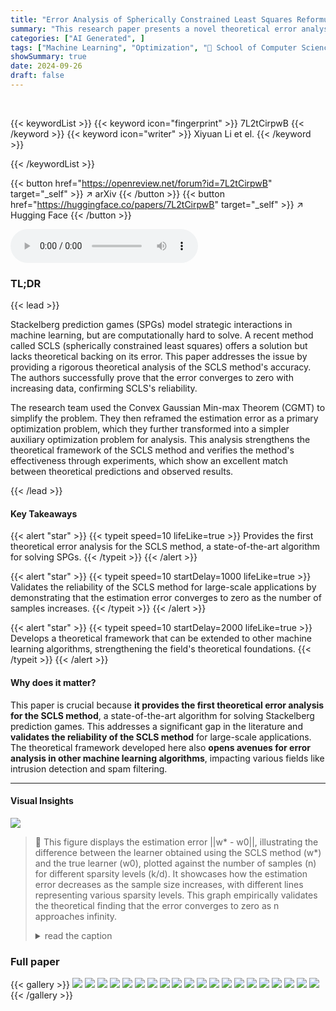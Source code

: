 ```yaml
---
title: "Error Analysis of Spherically Constrained Least Squares Reformulation in Solving the Stackelberg Prediction Game"
summary: "This research paper presents a novel theoretical error analysis for the spherically constrained least squares (SCLS) method used to solve Stackelberg prediction games (SPGs).  SPGs model strategic int..."
categories: ["AI Generated", ]
tags: ["Machine Learning", "Optimization", "🏢 School of Computer Science, Wuhan University",]
showSummary: true
date: 2024-09-26
draft: false
---
```


<br>

{{< keywordList >}}
{{< keyword icon="fingerprint" >}} 7L2tCirpwB {{< /keyword >}}
{{< keyword icon="writer" >}} Xiyuan Li et el. {{< /keyword >}}
 
{{< /keywordList >}}

{{< button href="https://openreview.net/forum?id=7L2tCirpwB" target="_self" >}}
↗ arXiv
{{< /button >}}
{{< button href="https://huggingface.co/papers/7L2tCirpwB" target="_self" >}}
↗ Hugging Face
{{< /button >}}



<audio controls>
    <source src="https://ai-paper-reviewer.com/7L2tCirpwB/podcast.wav" type="audio/wav">
    Your browser does not support the audio element.
</audio>


### TL;DR


{{< lead >}}

Stackelberg prediction games (SPGs) model strategic interactions in machine learning, but are computationally hard to solve.  A recent method called SCLS (spherically constrained least squares) offers a solution but lacks theoretical backing on its error. This paper addresses the issue by providing a rigorous theoretical analysis of the SCLS method's accuracy.  The authors successfully prove that the error converges to zero with increasing data, confirming SCLS's reliability.

The research team used the Convex Gaussian Min-max Theorem (CGMT) to simplify the problem. They then reframed the estimation error as a primary optimization problem, which they further transformed into a simpler auxiliary optimization problem for analysis.  This analysis strengthens the theoretical framework of the SCLS method and verifies the method's effectiveness through experiments, which show an excellent match between theoretical predictions and observed results.

{{< /lead >}}


#### Key Takeaways

{{< alert "star" >}}
{{< typeit speed=10 lifeLike=true >}} Provides the first theoretical error analysis for the SCLS method, a state-of-the-art algorithm for solving SPGs. {{< /typeit >}}
{{< /alert >}}

{{< alert "star" >}}
{{< typeit speed=10 startDelay=1000 lifeLike=true >}} Validates the reliability of the SCLS method for large-scale applications by demonstrating that the estimation error converges to zero as the number of samples increases. {{< /typeit >}}
{{< /alert >}}

{{< alert "star" >}}
{{< typeit speed=10 startDelay=2000 lifeLike=true >}} Develops a theoretical framework that can be extended to other machine learning algorithms, strengthening the field's theoretical foundations. {{< /typeit >}}
{{< /alert >}}

#### Why does it matter?
This paper is crucial because **it provides the first theoretical error analysis for the SCLS method**, a state-of-the-art algorithm for solving Stackelberg prediction games. This addresses a significant gap in the literature and **validates the reliability of the SCLS method** for large-scale applications.  The theoretical framework developed here also **opens avenues for error analysis in other machine learning algorithms**, impacting various fields like intrusion detection and spam filtering.

------
#### Visual Insights



![](https://ai-paper-reviewer.com/7L2tCirpwB/figures_9_1.jpg)

> 🔼 This figure displays the estimation error ||w* - w0||, illustrating the difference between the learner obtained using the SCLS method (w*) and the true learner (w0), plotted against the number of samples (n) for different sparsity levels (k/d).  It showcases how the estimation error decreases as the sample size increases, with different lines representing various sparsity levels. This graph empirically validates the theoretical finding that the error converges to zero as n approaches infinity.
> <details>
> <summary>read the caption</summary>
> Figure 1: The change of ||w* – wo|| with n for SCLS method under different Sparsity k/d.
> </details>







### Full paper

{{< gallery >}}
<img src="https://ai-paper-reviewer.com/7L2tCirpwB/1.png" class="grid-w50 md:grid-w33 xl:grid-w25" />
<img src="https://ai-paper-reviewer.com/7L2tCirpwB/2.png" class="grid-w50 md:grid-w33 xl:grid-w25" />
<img src="https://ai-paper-reviewer.com/7L2tCirpwB/3.png" class="grid-w50 md:grid-w33 xl:grid-w25" />
<img src="https://ai-paper-reviewer.com/7L2tCirpwB/4.png" class="grid-w50 md:grid-w33 xl:grid-w25" />
<img src="https://ai-paper-reviewer.com/7L2tCirpwB/5.png" class="grid-w50 md:grid-w33 xl:grid-w25" />
<img src="https://ai-paper-reviewer.com/7L2tCirpwB/6.png" class="grid-w50 md:grid-w33 xl:grid-w25" />
<img src="https://ai-paper-reviewer.com/7L2tCirpwB/7.png" class="grid-w50 md:grid-w33 xl:grid-w25" />
<img src="https://ai-paper-reviewer.com/7L2tCirpwB/8.png" class="grid-w50 md:grid-w33 xl:grid-w25" />
<img src="https://ai-paper-reviewer.com/7L2tCirpwB/9.png" class="grid-w50 md:grid-w33 xl:grid-w25" />
<img src="https://ai-paper-reviewer.com/7L2tCirpwB/10.png" class="grid-w50 md:grid-w33 xl:grid-w25" />
<img src="https://ai-paper-reviewer.com/7L2tCirpwB/11.png" class="grid-w50 md:grid-w33 xl:grid-w25" />
<img src="https://ai-paper-reviewer.com/7L2tCirpwB/12.png" class="grid-w50 md:grid-w33 xl:grid-w25" />
<img src="https://ai-paper-reviewer.com/7L2tCirpwB/13.png" class="grid-w50 md:grid-w33 xl:grid-w25" />
<img src="https://ai-paper-reviewer.com/7L2tCirpwB/14.png" class="grid-w50 md:grid-w33 xl:grid-w25" />
<img src="https://ai-paper-reviewer.com/7L2tCirpwB/15.png" class="grid-w50 md:grid-w33 xl:grid-w25" />
<img src="https://ai-paper-reviewer.com/7L2tCirpwB/16.png" class="grid-w50 md:grid-w33 xl:grid-w25" />
<img src="https://ai-paper-reviewer.com/7L2tCirpwB/17.png" class="grid-w50 md:grid-w33 xl:grid-w25" />
<img src="https://ai-paper-reviewer.com/7L2tCirpwB/18.png" class="grid-w50 md:grid-w33 xl:grid-w25" />
<img src="https://ai-paper-reviewer.com/7L2tCirpwB/19.png" class="grid-w50 md:grid-w33 xl:grid-w25" />
<img src="https://ai-paper-reviewer.com/7L2tCirpwB/20.png" class="grid-w50 md:grid-w33 xl:grid-w25" />
{{< /gallery >}}